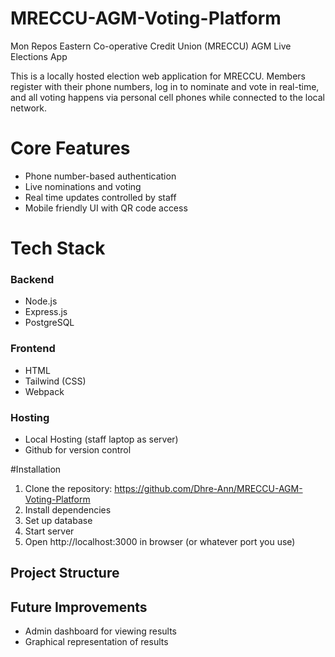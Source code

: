 # MRECCU-AGM-Voting-Platform
Mon Repos Eastern Co-operative Credit Union (MRECCU) AGM Live Elections App

This is a locally hosted election web application for MRECCU. Members register with their phone numbers, log in to nominate and vote in real-time, and all voting happens via personal cell phones while connected to the local network.

# Core Features
  - Phone number-based authentication
  - Live nominations and voting
  - Real time updates controlled by staff
  - Mobile friendly UI with QR code access

# Tech Stack
  ### Backend
  - Node.js
  - Express.js
  - PostgreSQL
  
  ### Frontend
  - HTML
  - Tailwind (CSS)
  - Webpack
  
  ### Hosting
  - Local Hosting (staff laptop as server)
  - Github for version control

#Installation
1. Clone the repository:
     https://github.com/Dhre-Ann/MRECCU-AGM-Voting-Platform
2. Install dependencies
3. Set up database
4. Start server
5. Open http://localhost:3000 in browser (or whatever port you use)

## Project Structure


## Future Improvements
- Admin dashboard for viewing results
- Graphical representation of results
